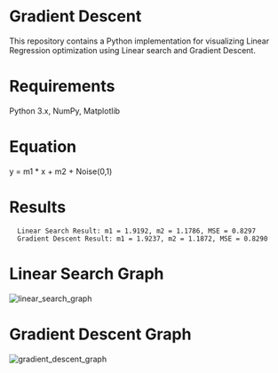 # Gradient Descent

  This repository contains a Python implementation for visualizing Linear Regression optimization using Linear search and Gradient Descent.

# Requirements

  Python 3.x, NumPy, Matplotlib

# Equation

  y = m1 * x + m2 + Noise(0,1)

# Results
```
  Linear Search Result: m1 = 1.9192, m2 = 1.1786, MSE = 0.8297
  Gradient Descent Result: m1 = 1.9237, m2 = 1.1872, MSE = 0.8290
```

# Linear Search Graph
![linear_search_graph](https://github.com/user-attachments/assets/ed1a2f21-9a31-49ab-bcb0-3a4c085cc7b6)


# Gradient Descent Graph
![gradient_descent_graph](https://github.com/user-attachments/assets/69bdd05a-ec58-43eb-af42-ce35e3411bf7)


